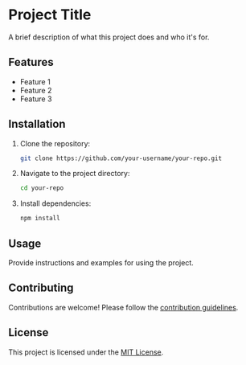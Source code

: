 # Project Title

A brief description of what this project does and who it's for.

## Features

- Feature 1
- Feature 2
- Feature 3

## Installation

1. Clone the repository:
    ```bash
    git clone https://github.com/your-username/your-repo.git
    ```
2. Navigate to the project directory:
    ```bash
    cd your-repo
    ```
3. Install dependencies:
    ```bash
    npm install
    ```

## Usage

Provide instructions and examples for using the project.

## Contributing

Contributions are welcome! Please follow the [contribution guidelines](CONTRIBUTING.md).

## License

This project is licensed under the [MIT License](LICENSE).